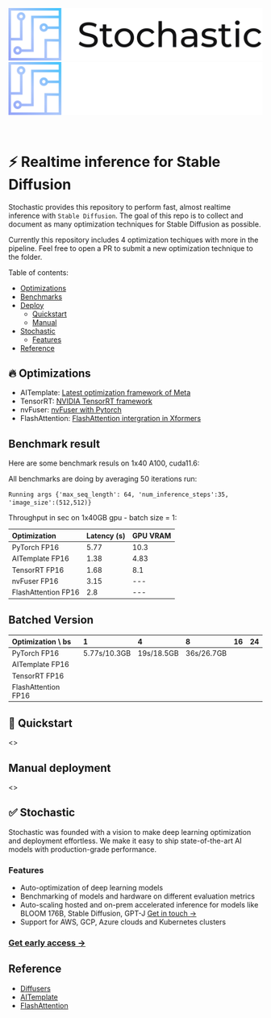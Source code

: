 <p align="center">
  <img src=".github/stochastic_logo_light.svg#gh-light-mode-only" width="600" alt="Stochastic.ai"/>
  <img src=".github/stochastic_logo_dark.svg#gh-dark-mode-only" width="600" alt="Stochastic.ai"/>
</p>

<br>

# ⚡️ Realtime inference for Stable Diffusion

Stochastic provides this repository to perform fast, almost realtime inference with `Stable Diffusion`. The goal of this repo is to collect and document as many optimization techniques for Stable Diffusion as possible. 

Currently this repository includes 4 optimization techiques with more in the pipeline. Feel free to open a PR to submit a new optimization technique to the folder.

<!-- TOC -->
Table of contents:
- [Optimizations](#-optimizations)
- [Benchmarks](#benchmark-result)
- [Deploy](#deployment)
    - [Quickstart](#-quickstart)
    - [Manual](#manual)
- [Stochastic](#-stochastic)
    - [Features](#features)
- [Reference](#reference)
<!-- /TOC -->

## 🔥 Optimizations

- AITemplate: [Latest optimization framework of Meta](https://github.com/facebookincubator/AITemplate)
- TensorRT: [NVIDIA TensorRT framework](https://github.com/NVIDIA/TensorRT)
- nvFuser: [nvFuser with Pytorch](https://pytorch.org/blog/introducing-nvfuser-a-deep-learning-compiler-for-pytorch/)
- FlashAttention: [FlashAttention intergration in Xformers](https://github.com/facebookresearch/xformers)

## Benchmark result

Here are some benchmark resuls on 1x40 A100, cuda11.6:

All benchmarks are doing by averaging 50 iterations run:
```
Running args {'max_seq_length': 64, 'num_inference_steps':35, 'image_size':(512,512)}
```
Throughput in sec on 1x40GB gpu - batch size = 1:

| Optimization           | Latency (s) | GPU VRAM  |
| :--------------------- |:----------- | :------   |
| PyTorch FP16           | 5.77        |  10.3     |
| AITemplate FP16        | 1.38        |  4.83     |
| TensorRT FP16          | 1.68        |  8.1      |
| nvFuser FP16           | 3.15        |  ---      |
| FlashAttention FP16    | 2.8         |  ---      |

## Batched Version

| Optimization      \ bs |      1        |     4         |    8          |    16             |   24              | 
| :--------------------- | :------------ | :------------ | :------------ | :---------------- | :---------------- |
| PyTorch FP16           | 5.77s/10.3GB  | 19s/18.5GB    | 36s/26.7GB    |                   |                   |
| AITemplate FP16        |               |               |               |                   |                   |
| TensorRT FP16          |               |               |               |                   |                   |
| FlashAttention FP16    |               |               |               |                   |                   |

## 🚀 Quickstart

<>

## Manual deployment

<>

## ✅ Stochastic

Stochastic was founded with a vision to make deep learning optimization and deployment effortless. We make it easy to ship state-of-the-art AI models with production-grade performance.

### Features
- Auto-optimization of deep learning models
- Benchmarking of models and hardware on different evaluation metrics
- Auto-scaling hosted and on-prem accelerated inference for models like BLOOM 176B, Stable Diffusion, GPT-J [Get in touch →](https://stochastic.ai/contact)
- Support for AWS, GCP, Azure clouds and Kubernetes clusters

### [Get early access ->](https://www.stochastic.ai/)


## Reference

- [Diffusers](https://github.com/huggingface/diffusers)
- [AITemplate](https://github.com/facebookincubator/AITemplate)
- [FlashAttention](https://www.photoroom.com/tech/stable-diffusion-100-percent-faster-with-memory-efficient-attention/)

